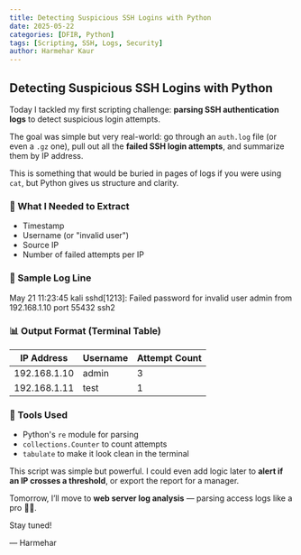 ```yaml
---
title: Detecting Suspicious SSH Logins with Python
date: 2025-05-22
categories: [DFIR, Python]
tags: [Scripting, SSH, Logs, Security]
author: Harmehar Kaur
---
```


## Detecting Suspicious SSH Logins with Python

Today I tackled my first scripting challenge: **parsing SSH authentication logs** to detect suspicious login attempts.

The goal was simple but very real-world: go through an `auth.log` file (or even a `.gz` one), pull out all the **failed SSH login attempts**, and summarize them by IP address. 

This is something that would be buried in pages of logs if you were using `cat`, but Python gives us structure and clarity.

### 🎯 What I Needed to Extract
- Timestamp
- Username (or "invalid user")
- Source IP
- Number of failed attempts per IP

### 🧪 Sample Log Line
May 21 11:23:45 kali sshd[1213]: Failed password for invalid user admin from 192.168.1.10 port 55432 ssh2


### 📊 Output Format (Terminal Table)
| IP Address   | Username | Attempt Count |
| ------------ | -------- | ------------- |
| 192.168.1.10 | admin    | 3             |
| 192.168.1.11 | test     | 1             |

### 🧰 Tools Used
- Python's `re` module for parsing
- `collections.Counter` to count attempts
- `tabulate` to make it look clean in the terminal

This script was simple but powerful. I could even add logic later to **alert if an IP crosses a threshold**, or export the report for a manager.

Tomorrow, I’ll move to **web server log analysis** — parsing access logs like a pro 🕵️‍♀️.

Stay tuned!

— Harmehar

